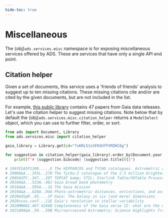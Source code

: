 ```yaml
---
hide-toc: true
---
```


# Miscellaneous 

The {obj}`ads.services.misc` namespace is for exposing miscellaneous services offered by ADS. These are services that have only a single API end point.

## Citation helper

Given a set of documents, this service uses a 'friends of friends' analysis to suggest up to ten missing citations. These missing citations cite and/or are cited by the given documents, but are not included in the list.

For example, [this public library](https://ui.adsabs.harvard.edu/public-libraries/7vKRL51sSFKXUfFVMZHC6g) contains 47 papers from Gaia data releases. Let's use the citation helper to suggest missing citations. Note below that by default the {obj}`ads.services.misc.citation_helper` returns a `ModelSelect` object, which you can use to further filter, order, or sort.

```python
from ads import Document, Library
from ads.services.misc import citation_helper

gaia_library = Library.get(id="7vKRL51sSFKXUfFVMZHC6g")

for suggestion in citation_helper(gaia_library).order_by(Document.year.asc()):
    print(f"# {suggestion.bibcode} {suggestion.title[0]}")

# 1997ESASP1200.....E The HIPPARCOS and TYCHO catalogues. Astrometric and photometric star catalogues derived from the ESA HIPPARCOS Space Astrometry Mission
# 2000A&A...355L..27H The Tycho-2 catalogue of the 2.5 million brightest stars
# 2005ASPC..347...29T TOPCAT &amp; STIL: Starlink Table/VOTable Processing Software
# 2010A&A...523A..48J Gaia broad band photometry
# 2016A&A...595A...1G The Gaia mission
# 2019A&A...628A..94A Photo-astrometric distances, extinctions, and astrophysical parameters for Gaia DR2 stars brighter than G = 18
# 2020AdSpR..65....1P Gaia: The Galaxy in six (and more) dimensions
# 2020svos.conf...11E Gaia's revolution in stellar variability
# 2020MNRAS.497.4246B Completeness of the Gaia verse II: what are the odds that a star is missing from Gaia DR2?
# 2021ARA&A..59...59B Microarcsecond Astrometry: Science Highlights from Gaia
```

